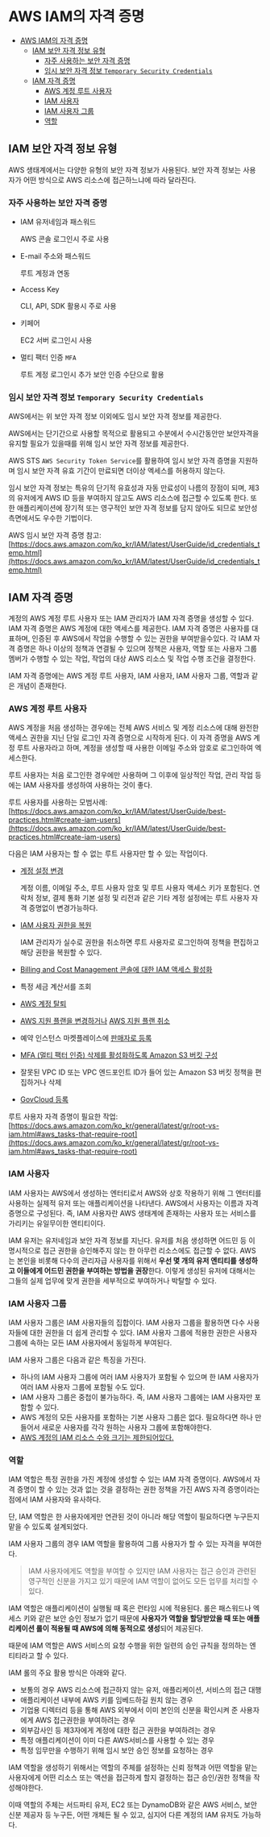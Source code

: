 # AWS IAM의 자격 증명

- [AWS IAM의 자격 증명](#aws-iam의-자격-증명)
  - [IAM 보안 자격 정보 유형](#iam-보안-자격-정보-유형)
    - [자주 사용하는 보안 자격 증명](#자주-사용하는-보안-자격-증명)
    - [임시 보안 자격 정보 `Temporary Security Credentials`](#임시-보안-자격-정보-temporary-security-credentials)
  - [IAM 자격 증명](#iam-자격-증명)
    - [AWS 계정 루트 사용자](#aws-계정-루트-사용자)
    - [IAM 사용자](#iam-사용자)
    - [IAM 사용자 그룹](#iam-사용자-그룹)
    - [역할](#역할)

## IAM 보안 자격 정보 유형

AWS 생태계에서는 다양한 유형의 보안 자격 정보가 사용된다. 보안 자격 정보는 사용자가 어떤 방식으로 AWS 리소스에 접근하느냐에 따라 달라진다.

### 자주 사용하는 보안 자격 증명

- IAM 유저네임과 패스워드

    AWS 콘솔 로그인시 주로 사용

- E-mail 주소와 패스워드

    루트 계정과 연동

- Access Key

    CLI, API, SDK 활용시 주로 사용

- 키페어

    EC2 서버 로그인시 사용

- 멀티 팩터 인증 `MFA`

    루트 계정 로그인시 추가 보안 인증 수단으로 활용

### 임시 보안 자격 정보 `Temporary Security Credentials`

AWS에서는 위 보안 자격 정보 이외에도 임시 보안 자격 정보를 제공한다.

AWS에서는 단기간으로 사용할 목적으로 활용되고 수분에서 수시간동안만 보안자격을 유지할 필요가 있을때를 위해 임시 보안 자격 정보를 제공한다.

AWS STS `AWS Security Token Service`를 활용하여 임시 보안 자격 증명을 지원하며 임시 보안 자격 유효 기간이 만료되면 더이상 엑세스를 허용하지 않는다.

임시 보안 자격 정보는 특유의 단기적 유효성과 자동 만료성이 나름의 장점이 되며, 제3의 유저에게 AWS ID 등을 부여하지 않고도 AWS 리소스에 접근할 수 있도록 한다. 또한 애플리케이션에 장기적 또는 영구적인 보안 자격 정보를 담지 않아도 되므로 보안성 측면에서도 우수한 기법이다.

AWS 임시 보안 자격 증명 참고: [https://docs.aws.amazon.com/ko_kr/IAM/latest/UserGuide/id_credentials_temp.html](https://docs.aws.amazon.com/ko_kr/IAM/latest/UserGuide/id_credentials_temp.html)

## IAM 자격 증명

계정의 AWS 계정 루트 사용자 또는 IAM 관리자가 IAM 자격 증명을 생성할 수 있다. IAM 자격 증명은 AWS 계정에 대한 액세스를 제공한다. IAM 자격 증명은 사용자를 대표하며, 인증된 후 AWS에서 작업을 수행할 수 있는 권한을 부여받을수있다. 각 IAM 자격 증명은 하나 이상의 정책과 연결될 수 있으며 정책은 사용자, 역할 또는 사용자 그룹 멤버가 수행할 수 있는 작업, 작업의 대상 AWS 리소스 및 작업 수행 조건을 결정한다.

IAM 자격 증명에는 AWS 계정 루트 사용자, IAM 사용자, IAM 사용자 그룹, 역할과 같은 개념이 존재한다.

### AWS 계정 루트 사용자

AWS 계정을 처음 생성하는 경우에는 전체 AWS 서비스 및 계정 리소스에 대해 완전한 액세스 권한을 지닌 단일 로그인 자격 증명으로 시작하게 된다. 이 자격 증명을 AWS 계정 루트 사용자라고 하며, 계정을 생성할 때 사용한 이메일 주소와 암호로 로그인하여 엑세스한다.

루트 사용자는 처음 로그인한 경우에만 사용하며 그 이후에 일상적인 작업, 관리 작업 등에는 IAM 사용자를 생성하여 사용하는 것이 좋다.

루트 사용자를 사용하는 모범사례: [https://docs.aws.amazon.com/ko_kr/IAM/latest/UserGuide/best-practices.html#create-iam-users](https://docs.aws.amazon.com/ko_kr/IAM/latest/UserGuide/best-practices.html#create-iam-users)

다음은 IAM 사용자는 할 수 없는 루트 사용자만 할 수 있는 작업이다.

- [계정 설정 변경](https://docs.aws.amazon.com/awsaccountbilling/latest/aboutv2/manage-account-payment.html#manage-account-payment-edit-user-name)

    계정 이름, 이메일 주소, 루트 사용자 암호 및 루트 사용자 액세스 키가 포함된다. 연락처 정보, 결제 통화 기본 설정 및 리전과 같은 기타 계정 설정에는 루트 사용자 자격 증명없이 변경가능하다.

- [IAM 사용자 권한을 복원](https://docs.aws.amazon.com/IAM/latest/UserGuide/access_policies_manage-edit.html)

    IAM 관리자가 실수로 권한을 취소하면 루트 사용자로 로그인하여 정책을 편집하고 해당 권한을 복원할 수 있다.

- [Billing and Cost Management 콘솔에 대한 IAM 액세스 활성화](https://docs.aws.amazon.com/awsaccountbilling/latest/aboutv2/control-access-billing.html#ControllingAccessWebsite-Activate)
- 특정 세금 계산서를 조회
- [AWS 계정 탈퇴](https://docs.aws.amazon.com/awsaccountbilling/latest/aboutv2/close-account.html)
- [AWS 지원 플랜을 변경하거나](http://aws.amazon.com/premiumsupport/knowledge-center/change-support-plan/) [AWS 지원 플랜 취소](http://aws.amazon.com/premiumsupport/knowledge-center/cancel-support-plan/)
- 예약 인스턴스 마켓플레이스에 [판매자로 등록](https://docs.aws.amazon.com/AWSEC2/latest/UserGuide/ri-market-general.html)
- [MFA (멀티 팩터 인증) 삭제를 활성화하도록 Amazon S3 버킷 구성](https://docs.aws.amazon.com/AmazonS3/latest/dev/Versioning.html#MultiFactorAuthenticationDelete)
- 잘못된 VPC ID 또는 VPC 엔드포인트 ID가 들어 있는 Amazon S3 버킷 정책을 편집하거나 삭제
- [GovCloud 등록](https://docs.aws.amazon.com/govcloud-us/latest/UserGuide/getting-started-sign-up.html)

루트 사용자 자격 증명이 필요한 작업:  [https://docs.aws.amazon.com/ko_kr/general/latest/gr/root-vs-iam.html#aws_tasks-that-require-root](https://docs.aws.amazon.com/ko_kr/general/latest/gr/root-vs-iam.html#aws_tasks-that-require-root)

### IAM 사용자

IAM 사용자는 AWS에서 생성하는 엔터티로서 AWS와 상호 작용하기 위해 그 엔터티를 사용하는 실제적 유저 또는 애플리케이션을 나타낸다. AWS에서 사용자는 이름과 자격 증명으로 구성된다. 즉, IAM 사용자란 AWS 생태계에 존재하는 사용자 또는 서비스를 가리키는 유일무이한 엔티티이다.

IAM 유저는 유저네임과 보안 자격 정보를 지닌다. 유저를 처음 생성하면 어드민 등 이 명시적으로 접근 권한을 승인해주지 않는 한 아무런 리소스에도 접근할 수 없다. AWS는 본인을 비롯해 다수의 관리자급 사용자를 위해서 **우선 몇 개의 유저 엔티티를 생성하고 이들에게 어드민 권한을 부여하는 방법을 권장**한다. 이렇게 생성된 유저에 대해서는 그들의 실제 업무에 맞게 권한을 세부적으로 부여하거나 박탈할 수 있다.

### IAM 사용자 그룹

IAM 사용자 그룹은 IAM 사용자들의 집합이다. IAM 사용자 그룹을 활용하면 다수 사용자들에 대한 권한을 더 쉽게 관리할 수 있다. IAM 사용자 그룹에 적용한 권한은 사용자 그룹에 속하는 모든 IAM 사용자에서 동일하게 부여된다.

IAM 사용자 그룹은 다음과 같은 특징을 가진다.

- 하나의 IAM 사용자 그룹에 여러 IAM 사용자가 포함될 수 있으며 한 IAM 사용자가 여러 IAM 사용자 그룹에 포함될 수도 있다.
- IAM 사용자 그룹은 중첩이 불가능하다. 즉, IAM 사용자 그룹에는 IAM 사용자만 포함할 수 있다.
- AWS 계정의 모든 사용자를 포함하는 기본 사용자 그룹은 없다. 필요하다면 하나 만들어서 새로운 사용자를 각각 원하는 사용자 그룹에 포함해야한다.
- [AWS 계정의 IAM 리소스 수와 크기는 제한되어있다.](https://docs.aws.amazon.com/ko_kr/IAM/latest/UserGuide/reference_iam-quotas.html)

### 역할

IAM 역할은 특정 권한을 가진 계정에 생성할 수 있는 IAM 자격 증명이다. AWS에서 자격 증명이 할 수 있는 것과 없는 것을 결정하는 권한 정책을 가진 AWS 자격 증명이라는 점에서 IAM 사용자와 유사하다.

단, IAM 역할은 한 사용자에게만 연관된 것이 아니라 해당 역할이 필요하다면 누구든지 맡을 수 있도록 설계되었다.

IAM 사용자 그룹의 경우 IAM 역할을 활용하여 그룹 사용자가 할 수 있는 자격을 부여한다.

> IAM 사용자에게도 역할을 부여할 수 있지만 IAM 사용자는 접근 승인과 관련된 영구적인 신분을 가지고 있기 때문에 IAM 역할이 없어도 모든 업무를 처리할 수 있다.

IAM 역할은 애플리케이션이 실행될 때 혹은 런타임 시에 적용된다. 롤은 패스워드나 엑세스 키와 같은 보안 승인 정보가 없기 때문에 **사용자가 역할을 할당받았을 때 또는 애플리케이션 롤이 적용될 때 AWS에 의해 동적으로 생성**되어 제공된다.

때문에 IAM 역할은 AWS 서비스의 요청 수행을 위한 일련의 승인 규칙을 정의하는 엔티티라고 할 수 있다.

IAM 롤의 주요 활용 방식은 아래와 같다.

- 보통의 경우 AWS 리소스에 접근하지 않는 유저, 애플리케이션, 서비스의 접근 대행
- 애플리케이션 내부에 AWS 키를 임베드하길 원치 않는 경우
- 기업용 디렉터리 등을 통해 AWS 외부에서 이미 본인의 신분을 확인시켜 준 사용자에게 AWS 접근권한을 부여하려는 경우
- 외부감사인 등 제3자에게 계정에 대한 접근 권한을 부여하려는 경우
- 특정 애플리케이션이 이미 다른 AWS서비스를 사용할 수 있는 경우
- 특정 임무만을 수행하기 위해 임시 보안 승인 정보를 요청하는 경우

IAM 역할을 생성하기 위해서는 역할의 주체를 설정하는 신뢰 정책과 어떤 역할을 맡는 사용자에게 어떤 리소스 또는 액션을 접근하게 할지 결정하는 접근 승인/권한 정책을 작성해야한다.

이때 역할의 주체는 서드파티 유저, EC2 또는 DynamoDB와 같은 AWS 서비스, 보안신분 제공자 등 누구든, 어떤 개체든 될 수 있고, 심지어 다른 계정의 IAM 유저도 가능하다.
